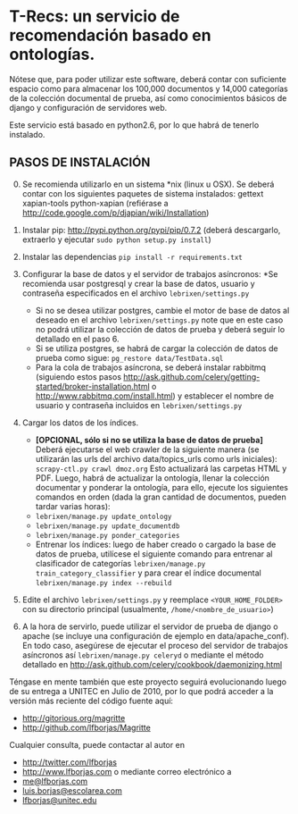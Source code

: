 T-Recs: un servicio de recomendación basado en ontologías.
=========================================================

Nótese que, para poder utilizar este software, deberá contar con suficiente espacio como para almacenar los 100,000 documentos y 14,000 categorías de la colección documental de prueba, así como conocimientos básicos de django y configuración de servidores web.

Este servicio está basado en python2.6, por lo que habrá de tenerlo instalado.

PASOS DE INSTALACIÓN
--------------------
0. Se recomienda utilizarlo en un sistema *nix (linux u OSX). Se deberá contar con los siguientes paquetes de sistema instalados:
gettext
xapian-tools
python-xapian (refiérase a <http://code.google.com/p/djapian/wiki/Installation>)

1. Instalar pip: <http://pypi.python.org/pypi/pip/0.7.2>
    (deberá descargarlo, extraerlo y ejecutar `sudo python setup.py install`)
2. Instalar las dependencias
    `pip install -r requirements.txt`
3. Configurar la base de datos y el servidor de trabajos asíncronos:
    *Se recomienda usar postgresql y crear la base de datos, usuario y contraseña especificados en el archivo `lebrixen/settings.py`
    * Si no se desea utilizar postgres, cambie el motor de base de datos al deseado en el archivo `lebrixen/settings.py` note
      que en este caso no podrá utilizar la colección de datos de prueba y deberá seguir lo detallado en el paso 6.
    * Si se utiliza postgres, se habrá de cargar la colección de datos de prueba como sigue:
        `pg_restore data/TestData.sql`
     * Para la cola de trabajos asíncrona, se deberá instalar rabbitmq (siguiendo estos pasos <http://ask.github.com/celery/getting-started/broker-installation.html> o <http://www.rabbitmq.com/install.html>) y establecer el nombre de usuario y contraseña incluidos en `lebrixen/settings.py`

4. Cargar los datos de los índices.
    + **[OPCIONAL, sólo si no se utiliza la base de datos de prueba]** Deberá ejecutarse el web crawler de la siguiente manera (se utilizarán las urls del archivo data/topics_urls como urls iniciales):
    `scrapy-ctl.py crawl dmoz.org` 
      Esto actualizará las carpetas HTML y PDF. Luego, habrá de actualizar la ontología, llenar la colección documentar y ponderar la ontología, para ello, ejecute los siguientes comandos en orden (dada la gran cantidad de documentos, pueden tardar varias horas):
    - `lebrixen/manage.py update_ontology`
    - `lebrixen/manage.py update_documentdb`
    - `lebrixen/manage.py ponder_categories`
    + Entrenar los índices: luego de haber creado o cargado la base de datos de prueba, utilícese el siguiente comando para entrenar al clasificador de categorías
    `lebrixen/manage.py train_category_classifier`
     y para crear el índice documental
    `lebrixen/manage.py index --rebuild`
        
4. Edite el archivo `lebrixen/settings.py` y reemplace `<YOUR_HOME_FOLDER>` con su directorio principal (usualmente, `/home/<nombre_de_usuario>`)
6. A la hora de servirlo, puede utilizar el servidor de prueba de django o apache (se incluye una configuración de ejemplo en data/apache_conf). En todo caso, asegúrese de ejecutar el proceso del servidor de trabajos asíncronos así
    `lebrixen/manage.py celeryd`
    o mediante el método detallado en <http://ask.github.com/celery/cookbook/daemonizing.html>


Téngase en mente también que este proyecto seguirá evolucionando luego de su entrega a UNITEC en Julio de 2010, por lo que podrá acceder a la versión más reciente del código fuente aquí:
* <http://gitorious.org/magritte>
* <http://github.com/lfborjas/Magritte>

Cualquier consulta, puede contactar al autor en
* <http://twitter.com/lfborjas>
* <http://www.lfborjas.com>
o mediante correo electrónico a 
* me@lfborjas.com
* luis.borjas@escolarea.com
* lfborjas@unitec.edu

